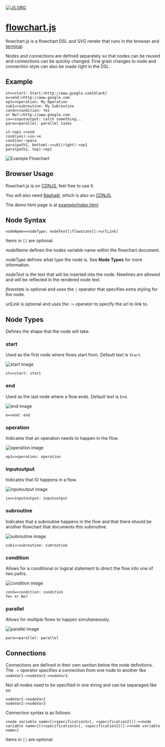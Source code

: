[![JS.ORG](https://img.shields.io/badge/js.org-flowchart-ffb400.svg?style=flat-square)](http://js.org)

# [flowchart.js](http://flowchart.js.org)

flowchart.js is a flowchart DSL and SVG render that runs in the browser and [terminal](https://github.com/francoislaberge/diagrams/#flowchart).

Nodes and connections are defined separately so that nodes can be reused and connections can be quickly changed.
Fine grain changes to node and connection style can also be made right in the DSL.

## Example

```flowchart
st=>start: Start:>http://www.google.com[blank]
e=>end:>http://www.google.com
op1=>operation: My Operation
sub1=>subroutine: My Subroutine
cond=>condition: Yes
or No?:>http://www.google.com
io=>inputoutput: catch something...
para=>parallel: parallel tasks

st->op1->cond
cond(yes)->io->e
cond(no)->para
para(path1, bottom)->sub1(right)->op1
para(path2, top)->op1
```

![Example Flowchart](/imgs/example.svg)


## Browser Usage

flowchart.js is on [CDNJS](https://cdnjs.com/libraries/flowchart), feel free to use it.

You will also need [Raphaël](http://www.raphaeljs.com/), which is also on [CDNJS](https://cdnjs.cloudflare.com/ajax/libs/raphael/2.3.0/raphael.min.js).

The demo html page is at [example/index.html](example/index.html).

## Node Syntax
`nodeName=>nodeType: nodeText[|flowstate][:>urlLink]`

Items in `[]` are optional.

_nodeName_ defines the nodes variable name within the flowchart document.

_nodeType_ defines what type the node is. See **Node Types** for more information.

_nodeText_ is the text that will be inserted into the node. Newlines are allowed and will be reflected in the rendered node text.

_flowstate_ is optional and uses the `|` operator that specifies extra styling for the node.

_urlLink_ is optional and uses the `:>` operator to specify the url to link to.

## Node Types
Defines the shape that the node will take.

### start
Used as the first node where flows start from.
Default text is `Start`.

![start image](imgs/start.png "start image")

```flowchart
st=>start: start
```

### end
Used as the last node where a flow ends.
Default text is `End`.

![end image](imgs/end.png "end image")

```flowchart
e=>end: end
```

### operation
Indicates that an operation needs to happen in the flow.

![operation image](imgs/operation.png "operation image")

```flowchart
op1=>operation: operation
```

### inputoutput
Indicates that IO happens in a flow.

![inputoutput image](imgs/inputoutput.png "inputoutput image")

```flowchart
io=>inputoutput: inputoutput
```

### subroutine
Indicates that a subroutine happens in the flow and that there should be another flowchart that documents this subroutine.

![subroutine image](imgs/subroutine.png "subroutine image")

```flowchart
sub1=>subroutine: subroutine
```

### condition
Allows for a conditional or logical statement to direct the flow into one of two paths.

![condition image](imgs/condition.png "condition image")

```flowchart
cond=>condition: condition
Yes or No?
```

### parallel
Allows for multiple flows to happen simultaneously.

![parallel image](imgs/parallel.png "parallel image")

```flowchart
para=>parallel: parallel
```

## Connections
Connections are defined in their own section below the node definitions.
The `->` operator specifies a connection from one node to another like `nodeVar1->nodeVar2->nodeVar3`.

Not all nodes need to be specified in one string and can be separaged like so

```flowchart
nodeVar1->nodeVar2
nodeVar2->nodeVar3
```

Connection syntax is as follows:

`<node variable name>[(<specification1>[, <specification2])]-><node variable name>[[(<specification1>[, <specification2])]-><node variable name>]`

Items in `[]` are optional.



